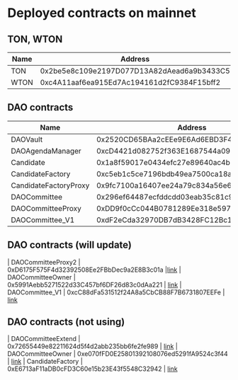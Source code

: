 # Deployed contracts on mainnet

## TON, WTON

| Name     | Address | link |
|----------|------|-------------------------------|
| TON      | 0x2be5e8c109e2197D077D13A82dAead6a9b3433C5  | [link](https://etherscan.io/address/0x2be5e8c109e2197D077D13A82dAead6a9b3433C5) |
| WTON      | 0xc4A11aaf6ea915Ed7Ac194161d2fC9384F15bff2  | [link](https://etherscan.io/address/0xc4A11aaf6ea915Ed7Ac194161d2fC9384F15bff2) |


## DAO contracts
| Name     | Address | link |
|----------|------|-------------------------------|
|  DAOVault |   0x2520CD65BAa2cEEe9E6Ad6EBD3F45490C42dd303    | [link](https://etherscan.io/address/0x2520CD65BAa2cEEe9E6Ad6EBD3F45490C42dd303)
|  DAOAgendaManager        |  0xcD4421d082752f363E1687544a09d5112cD4f484    | [link](https://etherscan.io/address/0xcD4421d082752f363E1687544a09d5112cD4f484)
|  Candidate        |  0x1a8f59017e0434efc27e89640ac4b7d7d194c0a3    | [link](https://etherscan.io/address/0x1a8f59017e0434efc27e89640ac4b7d7d194c0a3)
|  CandidateFactory        | 0xc5eb1c5ce7196bdb49ea7500ca18a1b9f1fa3ffb     |[link](https://etherscan.io/address/0xc5eb1c5ce7196bdb49ea7500ca18a1b9f1fa3ffb)
|  CandidateFactoryProxy        |  0x9fc7100a16407ee24a79c834a56e6eca555a5d7c    |[link](https://etherscan.io/address/0x9fc7100a16407ee24a79c834a56e6eca555a5d7c)
|  DAOCommittee        | 0x296ef64487ecfddcdd03eab35c81c9262dab88ba     | [link](https://etherscan.io/address/0x296ef64487ecfddcdd03eab35c81c9262dab88ba)
|  DAOCommitteeProxy        |  0xDD9f0cCc044B0781289Ee318e5971b0139602C26    |[link](https://etherscan.io/address/0xDD9f0cCc044B0781289Ee318e5971b0139602C26)
|  DAOCommittee_V1        | 0xdF2eCda32970DB7dB3428FC12Bc1697098418815     | [link](https://etherscan.io/address/0xdF2eCda32970DB7dB3428FC12Bc1697098418815)

## DAO contracts (will update)
|  DAOCommitteeProxy2        | 0xD6175F575F4d32392508Ee2FBbDec9a2E8B3c01a     |[link](https://etherscan.io/address/0xD6175F575F4d32392508Ee2FBbDec9a2E8B3c01a)
|  DAOCommitteeOwner        | 0x5991Aebb5271522d33C457bf6DF26d83c0dAa221     | [link](https://etherscan.io/address/0x5991Aebb5271522d33C457bf6DF26d83c0dAa221)
|  DAOCommittee_V1        | 0xcC88dFa531512f24A8a5CbCB88F7B6731807EEFe     | [link](https://etherscan.io/address/0xcC88dFa531512f24A8a5CbCB88F7B6731807EEFe)


## DAO contracts (not using)
|  DAOCommitteeExtend        |  0x72655449e82211624d5f4d2abb235bb6fe2fe989    | [link](https://etherscan.io/address/0x72655449e82211624d5f4d2abb235bb6fe2fe989)
|  DAOCommitteeOwner        |  0xe070fFD0E25801392108076ed5291fA9524c3f44    | [link](https://etherscan.io/address/0xe070fFD0E25801392108076ed5291fA9524c3f44)
|  CandidateFactory        |  0xE6713aF11aDB0cFD3C60e15b23E43f5548C32942    | [link](https://etherscan.io/address/0xE6713aF11aDB0cFD3C60e15b23E43f5548C32942)


